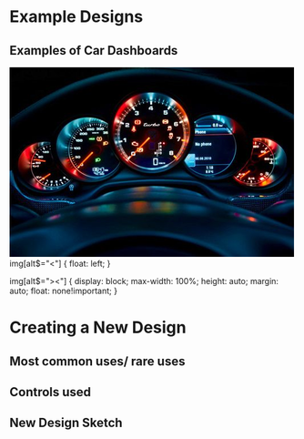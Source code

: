 # Example Designs

## Examples of Car Dashboards
![image alt <](/images2/pic1.jpeg) 
img[alt$="<"] {
  float: left;
}

img[alt$="><"] {
  display: block;
  max-width: 100%;
  height: auto;
  margin: auto;
  float: none!important;
}
# Creating a New Design

## Most common uses/ rare uses

## Controls used

## New Design Sketch
